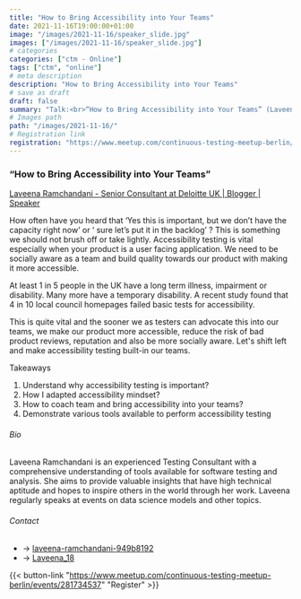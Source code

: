 ```yaml
---
title: "How to Bring Accessibility into Your Teams"
date: 2021-11-16T19:00:00+01:00
image: "/images/2021-11-16/speaker_slide.jpg"
images: ["/images/2021-11-16/speaker_slide.jpg"]
# categories
categories: ["ctm - Online"]
tags: ["ctm", "online"]
# meta description
description: "How to Bring Accessibility into Your Teams"
# save as draft
draft: false
summary: "Talk:<br>“How to Bring Accessibility into Your Teams” (Laveena Ramchandani)"
# Images path
path: "/images/2021-11-16/"
# Registration link
registration: "https://www.meetup.com/continuous-testing-meetup-berlin/events/281734537"
---
```


### “How to Bring Accessibility into Your Teams”
[Laveena Ramchandani - Senior Consultant at Deloitte UK | Blogger | Speaker](https://www.linkedin.com/in/laveena-ramchandani-949b8192/)

How often have you heard that ‘Yes this is important, but we don’t have the capacity right now’ or ‘ sure let’s put it in the backlog’ ?
This is something we should not brush off or take lightly. Accessibility testing is vital especially when your product is a user facing application.
We need to be socially aware as a team and build quality towards our product with making it more accessible.

At least 1 in 5 people in the UK have a long term illness, impairment or disability. Many more have a temporary disability. 
A recent study found that 4 in 10 local council homepages failed basic tests for accessibility.

This is quite vital and the sooner we as testers can advocate this into our teams, we make our product more accessible, reduce 
the risk of bad product reviews, reputation and also be more socially aware. Let's shift left and make accessibility testing built-in our teams.

Takeaways
1. Understand why accessibility testing is important?
2. How I adapted accessibility mindset?
3. How to coach team and bring accessibility into your teams?
4. Demonstrate various tools available to perform accessibility testing

###### Bio
Laveena Ramchandani is an experienced Testing Consultant with a comprehensive understanding of tools 
available for software testing and analysis. She aims to provide valuable insights that have high 
technical aptitude and hopes to inspire others in the world through her work. Laveena regularly 
speaks at events on data science models and other topics.


###### Contact
- <i class="fa fa-linkedin"></i> -> [laveena-ramchandani-949b8192](https://www.linkedin.com/in/laveena-ramchandani-949b8192/)
- <i class="fa fa-twitter"></i> -> [Laveena_18](https://twitter.com/Laveena_18)

{{< button-link "https://www.meetup.com/continuous-testing-meetup-berlin/events/281734537" "Register" >}}
